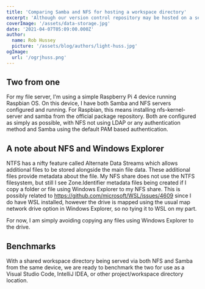 ```yaml
---
title: 'Comparing Samba and NFS for hosting a workspace directory'
excerpt: 'Although our version control repository may be hosted on a service such as GitHub or GitLab, it can help to have our entire workspace directory hosted on Samba or NFS. This allows us to mount the directory to a drive in our Windows workstations and mount it to a path in those running Linux.'
coverImage: '/assets/data-storage.jpg'
date: '2021-04-07T05:09:00.000Z'
author:
  name: Rob Hussey
  picture: '/assets/blog/authors/light-huss.jpg'
ogImage:
  url: '/ogrjhuss.png'
---
```


## Two from one

For my file server, I'm using a simple Raspberry Pi 4 device running Raspbian OS. On this device, I have both Samba and NFS servers configured and running. For Raspbian, this means installing nfs-kernel-server and samba from the official package repository. Both are configured as simply as possible, with NFS not using LDAP or any authentication method and Samba using the default PAM based authentication.

## A note about NFS and Windows Explorer

NTFS has a nifty feature called Alternate Data Streams which allows additional files to be stored alongside the main file data. These additional files provide metadata about the file. My NFS share does not use the NTFS filesystem, but still I see Zone.Identifier metadata files being created if I copy a folder or file using Windows Explorer to my NFS share. This is possibly related to https://github.com/microsoft/WSL/issues/4609 since I do have WSL installed, however the drive is mapped using the usual map network drive option in Windows Explorer, so no tying it to WSL on my part.

For now, I am simply avoiding copying any files using Windows Explorer to the drive.

## Benchmarks

With a shared workspace directory being served via both NFS and Samba from the same device, we are ready to benchmark the two for use as a Visual Studio Code, IntelliJ IDEA, or other project/workspace directory location.